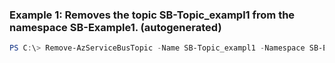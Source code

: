 ### Example 1: Removes the topic SB-Topic_exampl1 from the namespace SB-Example1. (autogenerated)
```powershell
PS C:\> Remove-AzServiceBusTopic -Name SB-Topic_exampl1 -Namespace SB-Example1 -ResourceGroupName Default-ServiceBus-WestUS
```

